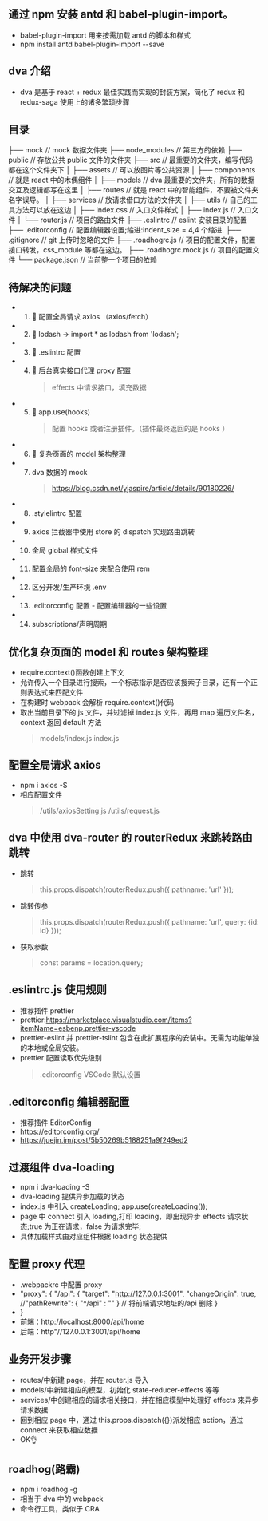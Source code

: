 ## 通过 npm 安装 antd 和 babel-plugin-import。

- babel-plugin-import 用来按需加载 antd 的脚本和样式
- npm install antd babel-plugin-import --save

## dva 介绍

- dva 是基于 react + redux 最佳实践而实现的封装方案，简化了 redux 和 redux-saga 使用上的诸多繁琐步骤

## 目录

├── mock // mock 数据文件夹
├── node_modules // 第三方的依赖
├── public // 存放公共 public 文件的文件夹
├── src // 最重要的文件夹，编写代码都在这个文件夹下
│ ├── assets // 可以放图片等公共资源
│ ├── components // 就是 react 中的木偶组件
│ ├── models // dva 最重要的文件夹，所有的数据交互及逻辑都写在这里
│ ├── routes // 就是 react 中的智能组件，不要被文件夹名字误导。
│ ├── services // 放请求借口方法的文件夹
│ ├── utils // 自己的工具方法可以放在这边
│ ├── index.css // 入口文件样式
│ ├── index.js // 入口文件
│ └── router.js // 项目的路由文件
├── .eslintrc // eslint 安装目录的配置
├── .editorconfig // 配置编辑器设置;缩进:indent_size = 4,4 个缩进.
├── .gitignore // git 上传时忽略的文件
├── .roadhogrc.js // 项目的配置文件，配置接口转发，css_module 等都在这边。
├── .roadhogrc.mock.js // 项目的配置文件
└── package.json // 当前整一个项目的依赖

## 待解决的问题

- 1. 🙆‍ 配置全局请求 axios （axios/fetch）
- 2. 🙆‍ lodash -> import \* as lodash from 'lodash';
- 3. 🙆 .eslintrc 配置
- 4. 🙆 后台真实接口代理 proxy 配置
     > effects 中请求接口，填充数据
- 5. 🙆 app.use(hooks)
     > 配置 hooks 或者注册插件。（插件最终返回的是 hooks ）
- 6. 🙆 复杂页面的 model 架构整理
- 7. dva 数据的 mock
     > https://blog.csdn.net/yjaspire/article/details/90180226/
- 8. .stylelintrc 配置
- 9. axios 拦截器中使用 store 的 dispatch 实现路由跳转
- 10. 全局 global 样式文件
- 11. 配置全局的 font-size 来配合使用 rem
- 12. 区分开发/生产环境 .env
- 13. .editorconfig 配置 - 配置编辑器的一些设置
- 14. subscriptions/声明周期

## 优化复杂页面的 model 和 routes 架构整理

- require.context()函数创建上下文
- 允许传入一个目录进行搜索，一个标志指示是否应该搜索子目录，还有一个正则表达式来匹配文件
- 在构建时 webpack 会解析 require.context()代码
- 取出当前目录下的 js 文件，并过滤掉 index.js 文件，再用 map 遍历文件名，context 返回 default 方法
  > models/index.js
  > index.js

## 配置全局请求 axios

- npm i axios -S
- 相应配置文件
  > /utils/axiosSetting.js
  > /utils/request.js

## dva 中使用 dva-router 的 routerRedux 来跳转路由跳转

- 跳转
  > this.props.dispatch(routerRedux.push({
  > pathname: 'url'
  > }));
- 跳转传参

  > this.props.dispatch(routerRedux.push({
  > pathname: 'url',
  > query: {id: id}
  > }));

- 获取参数
  > const params = location.query;

## .eslintrc.js 使用规则

- 推荐插件 prettier
- prettier:https://marketplace.visualstudio.com/items?itemName=esbenp.prettier-vscode
- prettier-eslint 并 prettier-tslint 包含在此扩展程序的安装中。无需为功能单独的本地或全局安装。
- prettier 配置读取优先级别
  > .editorconfig
  > VSCode 默认设置

## .editorconfig 编辑器配置

- 推荐插件 EditorConfig
- https://editorconfig.org/
- https://juejin.im/post/5b50269b5188251a9f249ed2

## 过渡组件 dva-loading

- npm i dva-loading -S
- dva-loading 提供异步加载的状态
- index.js 中引入 createLoading; app.use(createLoading());
- page 中 connect 引入 loading,打印 loading，即出现异步 effects 请求状态;true 为正在请求，false 为请求完毕;
- 具体加载样式由对应组件根据 loading 状态提供

## 配置 proxy 代理

- .webpackrc 中配置 proxy
- "proxy": {
  "/api": {
  "target": "http://127.0.0.1:3001",
  "changeOrigin": true,
  //"pathRewrite": { "^/api" : "" } // 将前端请求地址的/api 删除
  }
- }
- 前端：http://localhost:8000/api/home
- 后端：http"//127.0.0.1:3001/api/home

## 业务开发步骤

- routes/中新建 page，并在 router.js 导入
- models/中新建相应的模型，初始化 state-reducer-effects 等等
- services/中创建相应的请求相关接口，并在相应模型中处理好 effects 来异步请求数据
- 回到相应 page 中，通过 this.props.dispatch({})派发相应 action，通过 connect 来获取相应数据
- OK👌

## roadhog(路霸)

- npm i roadhog -g
- 相当于 dva 中的 webpack
- 命令行工具，类似于 CRA
